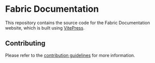 # Fabric Documentation

This repository contains the source code for the Fabric Documentation website, which is built using [VitePress](https://vitepress.dev/).

## Contributing

<!-- markdownlint-disable-next-line search-replace -->
Please refer to the [contribution guidelines](./contributing.md) for more information.
